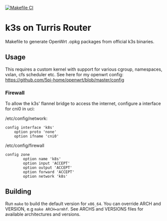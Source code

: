 [![Makefile CI](https://github.com/AreYouLoco/k3s-turris/actions/workflows/makefile.yml/badge.svg)](https://github.com/AreYouLoco/k3s-turris/actions/workflows/main.yml)

# k3s on Turris Router
Makefile to generate OpenWrt .opkg packages from official k3s binaries.

## Usage
This requires a custom kernel with support for various cgroup, namespaces, vxlan, cfs
scheduler etc. See here for my openwrt config: https://github.com/5pi-home/openwrt/blob/master/config

### Firewall
To allow the k3s' flannel bridge to access the internet, configure a interface
for cni0 in uci:

/etc/config/network:
```
config interface 'k8s'
	option proto 'none'
	option ifname 'cni0'
```

/etc/config/firewall
```
config zone
        option name 'k8s'
        option input 'ACCEPT'
        option output 'ACCEPT'
        option forward 'ACCEPT'
        option network 'k8s'
```

## Building
Run `make` to build the default version for `x86_64`. You can override ARCH and
VERSION, e.g `make ARCH=armhf`. See ARCHS and VERSIONS files for available
architectures and versions.
